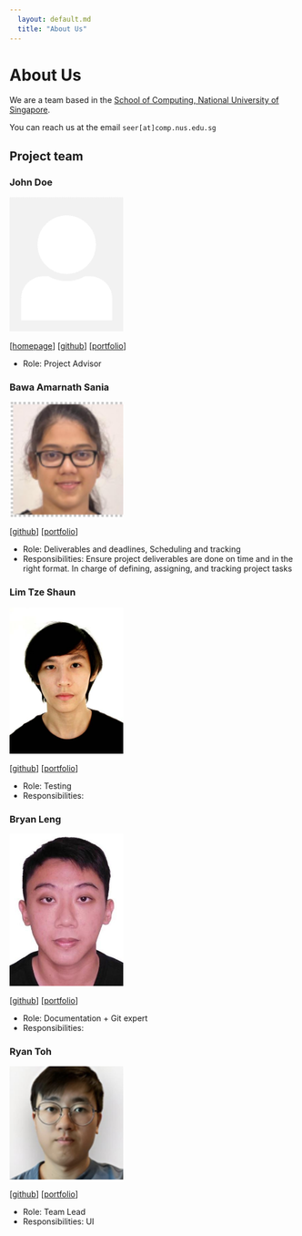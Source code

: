 ```yaml
---
  layout: default.md
  title: "About Us"
---
```


# About Us

We are a team based in the [School of Computing, National University of Singapore](http://www.comp.nus.edu.sg).

You can reach us at the email `seer[at]comp.nus.edu.sg`

## Project team

### John Doe

<img src="images/johndoe.png" width="200px">

[[homepage](http://www.comp.nus.edu.sg/~damithch)]
[[github](https://github.com/johndoe)]
[[portfolio](team/johndoe.md)]

* Role: Project Advisor

### Bawa Amarnath Sania

<img src="images/starishine.png" width="200px">

[[github](http://github.com/starshine)]
[[portfolio](team/sania.md)]

* Role: Deliverables and deadlines, Scheduling and tracking
* Responsibilities: Ensure project deliverables are done on time and in the right format.
In charge of defining, assigning, and tracking project tasks

### Lim Tze Shaun

<img src="images/juggernaut102.png" width="200px">

[[github](http://github.com/Juggernaut102)] [[portfolio](team/shaun.md)]

* Role: Testing
* Responsibilities:

### Bryan Leng

<img src="images/bleng-flash.png" width="200px">

[[github](https://github.com/Bleng-flash)]
[[portfolio](team/bryanleng.md)]

* Role: Documentation + Git expert
* Responsibilities: 

### Ryan Toh

<img src="images/ryan-toh.png" width="200px">

[[github](http://github.com/ryan-toh)]
[[portfolio](team/ryan-toh.md)]

* Role: Team Lead
* Responsibilities: UI
